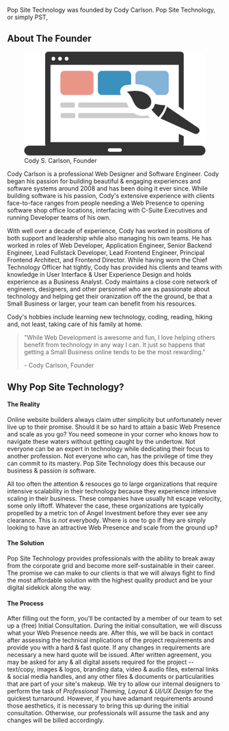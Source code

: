 
Pop Site Technology was founded by Cody Carlson. Pop Site Technology, or simply PST, 

## About The Founder
<figure class="about cody photo">
    <img class="photo image" src="/assets/website-design-icon.webp" />
    <figcaption class="photo caption">Cody S. Carlson, Founder</figcaption>
</figure>

Cody Carlson is a professional Web Designer and Software Engineer. Cody began his passion for building beautiful & engaging experiences and software systems around 2008 and has been doing it ever since. While building software is his passion, Cody's extensive experience with clients face-to-face ranges from people needing a Web Presence to opening software shop office locations, interfacing with C-Suite Executives and running Developer teams of his own.

With well over a decade of experience, Cody has worked in positions of both support and leadership while also managing his own teams. He has worked in roles of Web Developer, Application Engineer, Senior Backend Engineer, Lead Fullstack Developer, Lead Frontend Engineer, Principal Frontend Architect, and Frontend Director. While having worn the Chief Technology Officer hat tightly, Cody has provided his clients and teams with knowledge in User Interface & User Experience Design and holds experience as a Business Analyst. Cody maintains a close core network of engineers, designers, and other personnel who are as passionate about technology and helping get their oranization off the the ground, be that a Small Business or larger, your team can benefit from his resources.

Cody's hobbies include learning new technology, coding, reading, hiking and, not least, taking care of his family at home.

> "While Web Development is awesome and fun, I love helping others benefit from technology in any way I can. It just so happens that getting a Small Business online tends to be the most rewarding."
> <div>- Cody Carlson, Founder</div>

## Why Pop Site Technology?

#### The Reality
Online website builders always claim utter simplicity but unfortunately never live up to their promise. Should it be so hard to attain a basic Web Presence and scale as you go? You need someone in your corner who knows how to navigate these waters without getting caught by the undertow. Not everyone can be an expert in technology while dedicating their focus to another profession. Not everyone who can, has the privilege of time they can commit to its mastery. Pop Site Technology does this because our business & passion _is_ software.

All too often the attention & resouces go to large organizations that require intensive scalability in their technology because they experience intensive scaling in their business. These companies have usually hit escape velocity, some only liftoff. Whatever the case, these organizations are typically propelled by a metric ton of Angel Investment before they ever see any clearance. This is _not_ everybody. Where is one to go if they are simply looking to have an attractive Web Presence and scale from the ground up?

#### The Solution
Pop Site Technology provides professionals with the ability to break away from the corporate grid and become more self-sustainable in their career. The promise we can make to our clients is that we will always fight to find the most affordable solution with the highest quality product and be your digital sidekick along the way.

#### The Process
After filling out the form, you'll be contacted by a member of our team to set up a (free) Initial Consultation. During the initial consultation, we will discuss what your Web Presence needs are. After this, we will be back in contact after assessing the technical implications of the project requirements and provide you with a hard & fast quote. If any changes in requirements are necessary a new hard quote will be issued. After written agreement, you may be asked for any & all digital assets required for the project -- text/copy, images & logos, branding data, video & audio files, external links & social media handles, and any other files & documents or particularities that are part of your site's makeup. We try to allow our internal designers to perform the task of _Professional Theming, Layout & UI/UX Design_ for the quickest turnaround. However, if you have adamant requirements around those aesthetics, it is necessary to bring this up during the initial consultation. Otherwise, our professionals will assume the task and any changes will be billed accordingly.
